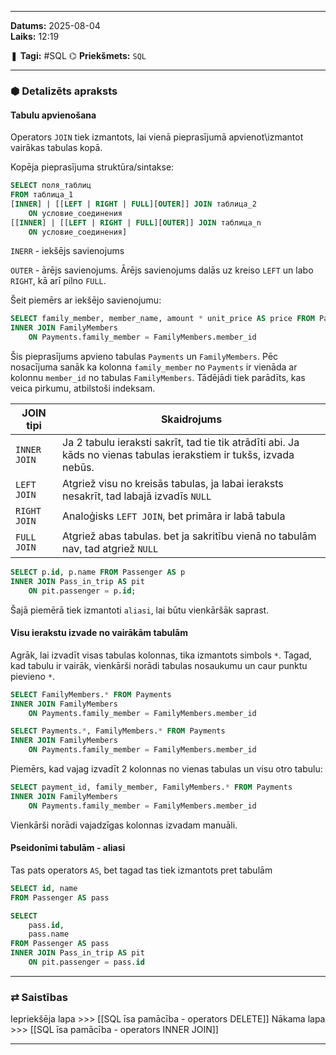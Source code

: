 ___

**Datums:** 2025-08-04   
**Laiks:** 12:19 

❚ **Tagi:** #SQL 
⌬ **Priekšmets:**  `SQL`

---
### ⬢ Detalizēts apraksts
#### Tabulu apvienošana

Operators `JOIN` tiek izmantots, lai vienā pieprasījumā apvienot\izmantot vairākas tabulas kopā.

Kopēja pieprasījuma struktūra/sintakse:

```SQL
SELECT поля_таблиц
FROM таблица_1
[INNER] | [[LEFT | RIGHT | FULL][OUTER]] JOIN таблица_2
    ON условие_соединения
[[INNER] | [[LEFT | RIGHT | FULL][OUTER]] JOIN таблица_n
    ON условие_соединения]
```

`INERR` - iekšējs savienojums

`OUTER` - ārējs savienojums. 
Ārējs savienojums dalās uz kreiso `LEFT` un labo `RIGHT`, kā arī pilno `FULL`.

Šeit piemērs ar iekšējo savienojumu:

```SQL
SELECT family_member, member_name, amount * unit_price AS price FROM Payments
INNER JOIN FamilyMembers
    ON Payments.family_member = FamilyMembers.member_id
```

Šis pieprasījums apvieno tabulas `Payments` un `FamilyMembers`. Pēc nosacījuma sanāk ka kolonna `family_member` no `Payments` ir vienāda ar kolonnu `member_id` no tabulas `FamilyMembers`. Tādējādi tiek parādīts, kas veica pirkumu, atbilstoši indeksam.

| JOIN tipi    | Skaidrojums                                                                                                         |
| ------------ | ------------------------------------------------------------------------------------------------------------------- |
| `INNER JOIN` | Ja 2 tabulu ieraksti sakrīt, tad tie tik atrādīti abi. Ja kāds no vienas tabulas ierakstiem ir tukšs, izvada nebūs. |
| `LEFT JOIN`  | Atgriež visu no kreisās tabulas, ja labai ieraksts nesakrīt, tad labajā izvadīs `NULL`                              |
| `RIGHT JOIN` | Analoģisks `LEFT JOIN`, bet primāra ir labā tabula                                                                  |
| `FULL JOIN`  | Atgriež abas tabulas. bet ja sakritību vienā no tabulām nav, tad atgriež `NULL`                                     |

```SQL
SELECT p.id, p.name FROM Passenger AS p
INNER JOIN Pass_in_trip AS pit
    ON pit.passenger = p.id;
```

Šajā piemērā tiek izmantoti `aliasi`, lai būtu vienkāršāk saprast.
#### Visu ierakstu izvade no vairākām tabulām

Agrāk, lai izvadīt visas tabulas kolonnas, tika izmantots simbols `*`. Tagad, kad tabulu ir vairāk, vienkārši norādi tabulas nosaukumu un caur punktu pievieno `*`.

```SQL
SELECT FamilyMembers.* FROM Payments
INNER JOIN FamilyMembers
    ON Payments.family_member = FamilyMembers.member_id
```

```sql
SELECT Payments.*, FamilyMembers.* FROM Payments
INNER JOIN FamilyMembers
    ON Payments.family_member = FamilyMembers.member_id
```

Piemērs, kad vajag izvadīt 2 kolonnas no vienas tabulas un visu otro tabulu:

```sql
SELECT payment_id, family_member, FamilyMembers.* FROM Payments
INNER JOIN FamilyMembers
    ON Payments.family_member = FamilyMembers.member_id
```

Vienkārši norādi vajadzīgas kolonnas izvadam manuāli.
#### Pseidonīmi tabulām - aliasi

Tas pats operators `AS`, bet tagad tas tiek izmantots pret tabulām

```sql
SELECT id, name
FROM Passenger AS pass
```

```sql
SELECT
    pass.id,
    pass.name
FROM Passenger AS pass
INNER JOIN Pass_in_trip AS pit
    ON pit.passenger = pass.id
```

---
### ⇄ Saistības

Iepriekšēja lapa >>> [[SQL īsa pamācība - operators DELETE]]
Nākama lapa >>> [[SQL īsa pamācība - operators INNER JOIN]]

___